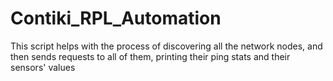 # Contiki_RPL_Automation

This script helps with the process of discovering all the network nodes, and then sends requests to all of them, printing their ping stats and their sensors' values
